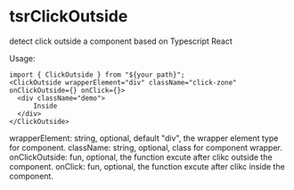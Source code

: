 # tsrClickOutside
detect click outside a component based on Typescript React

Usage:
```
import { ClickOutside } from "${your path}";
<ClickOutside wrapperElement="div" className="click-zone" onClickOutside={} onClick={}>
  <div className="demo">
      Inside
  </div>
</ClickOutside>
```

wrapperElement: string, optional, default "div", the wrapper element type for component.
className: string, optional, class for component wrapper.
onClickOutside: fun, optional, the function excute after clikc outside the component.
onClick: fun, optional, the function excute after clikc inside the component.
